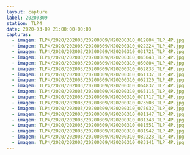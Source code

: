 ```yaml
---
layout: capture
label: 20200309
station: TLP4
date: 2020-03-09 21:00:00+00:00
capturas:
  - imagem: TLP4/2020/202003/20200309/M20200310_012804_TLP_4P.jpg
  - imagem: TLP4/2020/202003/20200309/M20200310_022224_TLP_4P.jpg
  - imagem: TLP4/2020/202003/20200309/M20200310_031721_TLP_4P.jpg
  - imagem: TLP4/2020/202003/20200309/M20200310_045043_TLP_4P.jpg
  - imagem: TLP4/2020/202003/20200309/M20200310_050804_TLP_4P.jpg
  - imagem: TLP4/2020/202003/20200309/M20200310_052833_TLP_4P.jpg
  - imagem: TLP4/2020/202003/20200309/M20200310_061137_TLP_4P.jpg
  - imagem: TLP4/2020/202003/20200309/M20200310_062120_TLP_4P.jpg
  - imagem: TLP4/2020/202003/20200309/M20200310_064832_TLP_4P.jpg
  - imagem: TLP4/2020/202003/20200309/M20200310_065115_TLP_4P.jpg
  - imagem: TLP4/2020/202003/20200309/M20200310_071717_TLP_4P.jpg
  - imagem: TLP4/2020/202003/20200309/M20200310_073503_TLP_4P.jpg
  - imagem: TLP4/2020/202003/20200309/M20200310_075032_TLP_4P.jpg
  - imagem: TLP4/2020/202003/20200309/M20200310_081147_TLP_4P.jpg
  - imagem: TLP4/2020/202003/20200309/M20200310_081348_TLP_4P.jpg
  - imagem: TLP4/2020/202003/20200309/M20200310_081551_TLP_4P.jpg
  - imagem: TLP4/2020/202003/20200309/M20200310_081942_TLP_4P.jpg
  - imagem: TLP4/2020/202003/20200309/M20200310_082228_TLP_4P.jpg
  - imagem: TLP4/2020/202003/20200309/M20200310_083141_TLP_4P.jpg
---
```

